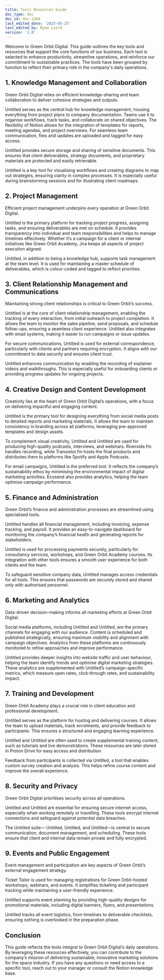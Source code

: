 ```yaml
---
title: Tools Resources Guide
doc_type: doc
doc_id: doc-1204
last_edited_date: '2025-05-25'
last_edited_by: Ryan Laird
version: '1.0'
---
```


<!-- Unsupported block type: table_of_contents -->

Welcome to Green Orbit Digital. This guide outlines the key tools and resources that support the core functions of our business. Each tool is selected to enhance productivity, streamline operations, and reinforce our commitment to sustainable practices. The tools have been grouped by function to reflect their primary role in the company's daily operations.

<!-- Unsupported block type: divider -->

## 1. Knowledge Management and Collaboration

Green Orbit Digital relies on efficient knowledge-sharing and team collaboration to deliver cohesive strategies and outputs.

Untitled serves as the central hub for knowledge management, housing everything from project plans to company documentation. Teams use it to organise workflows, track tasks, and collaborate on shared objectives. The flexibility of Notion allows for the integration of templates for reports, meeting agendas, and project overviews. For seamless team communication, files and updates are uploaded and tagged for easy access.

Untitled provides secure storage and sharing of sensitive documents. This ensures that client deliverables, strategy documents, and proprietary materials are protected and easily retrievable.

Untitled is a key tool for visualising workflows and creating diagrams to map out strategies, ensuring clarity in complex processes. It is especially useful during brainstorming sessions and for illustrating client roadmaps.

<!-- Unsupported block type: divider -->

## 2. Project Management

Efficient project management underpins every operation at Green Orbit Digital.

Untitled is the primary platform for tracking project progress, assigning tasks, and ensuring deliverables are met on schedule. It provides transparency into individual and team responsibilities and helps to manage timelines effectively. Whether it’s a campaign for a client or internal initiatives like Green Orbit Academy, Jira keeps all aspects of project execution aligned.

Untitled, in addition to being a knowledge hub, supports task management at the team level. It is used for maintaining a master schedule of deliverables, which is colour-coded and tagged to reflect priorities.

<!-- Unsupported block type: divider -->

## 3. Client Relationship Management and Communications

Maintaining strong client relationships is critical to Green Orbit’s success.

Untitled is at the core of client relationship management, enabling the tracking of every interaction, from initial outreach to project completion. It allows the team to monitor the sales pipeline, send proposals, and schedule follow-ups, ensuring a seamless client experience. Untitled also integrates with email systems, making it easier to run campaigns or issue updates.

For secure communications, Untitled is used for external correspondence, particularly with clients and partners requiring encryption. It aligns with our commitment to data security and ensures client trust.

Untitled enhances communication by enabling the recording of explainer videos and walkthroughs. This is especially useful for onboarding clients or providing progress updates for ongoing projects.

<!-- Unsupported block type: divider -->

## 4. Creative Design and Content Development

Creativity lies at the heart of Green Orbit Digital’s operations, with a focus on delivering impactful and engaging content.

Untitled is the primary tool for designing everything from social media posts to detailed reports and marketing materials. It allows the team to maintain consistency in branding across all platforms, leveraging pre-approved templates and design assets.

To complement visual creativity, Untitled and Untitled are used for producing high-quality podcasts, interviews, and webinars. Riverside.fm handles recording, while Transistor.fm hosts the final products and distributes them to platforms like Spotify and Apple Podcasts.

For email campaigns, Untitled is the preferred tool. It reflects the company’s sustainability ethos by minimising the environmental impact of digital marketing activities. Ecosend also provides analytics, helping the team optimise campaign performance.

<!-- Unsupported block type: divider -->

## 5. Finance and Administration

Green Orbit’s finance and administration processes are streamlined using specialised tools.

Untitled handles all financial management, including invoicing, expense tracking, and payroll. It provides an easy-to-navigate dashboard for monitoring the company’s financial health and generating reports for stakeholders.

Untitled is used for processing payments securely, particularly for consultancy services, workshops, and Green Orbit Academy courses. Its integration with other tools ensures a smooth user experience for both clients and the team.

To safeguard sensitive company data, Untitled manages access credentials for all tools. This ensures that passwords are securely stored and shared only with authorised personnel.

<!-- Unsupported block type: divider -->

## 6. Marketing and Analytics

Data-driven decision-making informs all marketing efforts at Green Orbit Digital.

Social media platforms, including Untitled and Untitled, are the primary channels for engaging with our audience. Content is scheduled and published strategically, ensuring maximum visibility and alignment with campaign objectives. Analytics from these platforms are continuously monitored to refine approaches and improve performance.

Untitled provides deeper insights into website traffic and user behaviour, helping the team identify trends and optimise digital marketing strategies. These analytics are supplemented with Untitled’s campaign-specific metrics, which measure open rates, click-through rates, and sustainability impact.

<!-- Unsupported block type: divider -->

## 7. Training and Development

Green Orbit Academy plays a crucial role in client education and professional development.

Untitled serves as the platform for hosting and delivering courses. It allows the team to upload materials, track enrolments, and provide feedback to participants. This ensures a structured and engaging learning experience.

Untitled and Untitled are often used to create supplemental training content, such as tutorials and live demonstrations. These resources are later stored in Proton Drive for easy access and distribution.

Feedback from participants is collected via Untitled, a tool that enables custom survey creation and analysis. This helps refine course content and improve the overall experience.

<!-- Unsupported block type: divider -->

## 8. Security and Privacy

Green Orbit Digital prioritises security across all operations.

Untitled and Untitled are essential for ensuring secure internet access, especially when working remotely or travelling. These tools encrypt internet connections and safeguard against potential data breaches.

The Untitled suite— Untitled, Untitled, and Untitled—is central to secure communication, document management, and scheduling. These tools ensure that client and internal data remain private and fully encrypted.

<!-- Unsupported block type: divider -->

## 9. Events and Public Engagement

Event management and participation are key aspects of Green Orbit’s external engagement strategy.

Ticket Tailor is used for managing registrations for Green Orbit-hosted workshops, webinars, and events. It simplifies ticketing and participant tracking while maintaining a user-friendly experience.

Untitled supports event planning by providing high-quality designs for promotional materials, including digital banners, flyers, and presentations.

Untitled tracks all event logistics, from timelines to deliverable checklists, ensuring nothing is overlooked in the preparation phase.

<!-- Unsupported block type: divider -->

## Conclusion

This guide reflects the tools integral to Green Orbit Digital’s daily operations. By leveraging these resources effectively, you can contribute to the company’s mission of delivering sustainable, innovative marketing solutions for the space industry. If you have any questions or need access to a specific tool, reach out to your manager or consult the Notion knowledge base.
